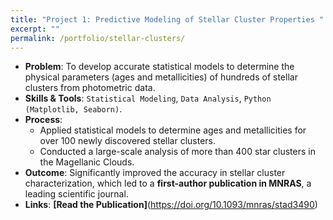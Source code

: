 ```yaml
---
title: "Project 1: Predictive Modeling of Stellar Cluster Properties "
excerpt: ""
permalink: /portfolio/stellar-clusters/
---
```


* **Problem**: To develop accurate statistical models to determine the physical parameters (ages and metallicities) of hundreds of stellar clusters from photometric data.
* **Skills & Tools**: `Statistical Modeling`, `Data Analysis`, `Python (Matplotlib, Seaborn)`.
* **Process**:
    * Applied statistical models to determine ages and metallicities for over 100 newly discovered stellar clusters.
    * Conducted a large-scale analysis of more than 400 star clusters in the Magellanic Clouds.
* **Outcome**: Significantly improved the accuracy in stellar cluster characterization, which led to a **first-author publication in MNRAS**, a leading scientific journal.
* **Links**: **[Read the Publication]**(https://doi.org/10.1093/mnras/stad3490)